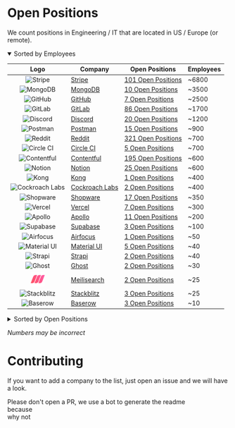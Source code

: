 # Open Positions

We count positions in Engineering / IT that are located in US / Europe (or remote).

<details open>
<summary>Sorted by Employees</summary>

| Logo | Company | Open Positions | Employees |
|:---:|---|---|---|
| <img src="https://play-lh.googleusercontent.com/2PS6w7uBztfuMys5fgodNkTwTOE6bLVB2cJYbu5GHlARAK36FzO5bUfMDP9cEJk__cE" alt="Stripe" width="32px"/> | [Stripe](https://stripe.com/) | [101 Open Positions](https://stripe.com/jobs/search?teams=Banking+as+a+Service&amp;teams=Climate&amp;teams=Connect&amp;teams=Crypto&amp;teams=Mobile&amp;teams=New+Financial+Products&amp;teams=Payments&amp;teams=Platform&amp;teams=Revenue+%26+Financial+Management&amp;teams=Tax&amp;teams=Terminal) | ~6800 |
| <img src="https://cdn.iconscout.com/icon/free/png-256/mongodb-3521676-2945120.png" alt="MongoDB" width="32px"/> | [MongoDB](https://www.mongodb.com/) | [10 Open Positions](https://www.mongodb.com/careers/departments/engineering) | ~3500 |
| <img src="https://cdn-icons-png.flaticon.com/512/25/25231.png" alt="GitHub" width="32px"/> | [GitHub](https://github.com/) | [7 Open Positions](https://github.com/about/careers) | ~2500 |
| <img src="https://cdn.icon-icons.com/icons2/2415/PNG/512/gitlab_original_logo_icon_146503.png" alt="GitLab" width="32px"/> | [GitLab](https://about.gitlab.com/) | [86 Open Positions](https://about.gitlab.com/jobs/all-jobs/#Engineering) | ~1700 |
| <img src="https://kfwiki.arcadewelten.eu/images/d/d9/Discord_icon_130958.png" alt="Discord" width="32px"/> | [Discord](https://discord.com/) | [20 Open Positions](https://discord.com/jobs?team=engineering) | ~1200 |
| <img src="https://www.svgrepo.com/show/354202/postman-icon.svg" alt="Postman" width="32px"/> | [Postman](https://www.postman.com/) | [15 Open Positions](https://www.postman.com/company/careers/open-positions/) | ~900 |
| <img src="https://www.iconpacks.net/icons/2/free-reddit-logo-icon-2436-thumb.png" alt="Reddit" width="32px"/> | [Reddit](https://www.reddit.com/) | [321 Open Positions](https://www.redditinc.com/careers) | ~700 |
| <img src="https://upload.wikimedia.org/wikipedia/commons/thumb/8/82/Circleci-icon-logo.svg/1200px-Circleci-icon-logo.svg.png" alt="Circle CI" width="32px"/> | [Circle CI](https://circleci.com/) | [5 Open Positions](https://circleci.com/careers/jobs/) | ~700 |
| <img src="https://seeklogo.com/images/C/contentful-logo-C395C545BF-seeklogo.com.png" alt="Contentful" width="32px"/> | [Contentful](https://www.contentful.com/) | [195 Open Positions](https://www.contentful.com/careers/?departments=Engineering) | ~600 |
| <img src="https://upload.wikimedia.org/wikipedia/commons/4/45/Notion_app_logo.png" alt="Notion" width="32px"/> | [Notion](https://www.notion.so/product) | [25 Open Positions](https://www.notion.so/careers) | ~600 |
| <img src="https://2tjosk2rxzc21medji3nfn1g-wpengine.netdna-ssl.com/wp-content/uploads/2019/02/kong-logomark-blue-256px.png" alt="Kong" width="32px"/> | [Kong](https://konghq.com/kong) | [1 Open Positions](https://jobs.lever.co/kong?department=Engineering) | ~400 |
| <img src="https://upload.wikimedia.org/wikipedia/en/3/31/Cockroach_Labs_Logo.png" alt="Cockroach Labs" width="32px"/> | [Cockroach Labs](https://www.cockroachlabs.com/) | [2 Open Positions](https://www.cockroachlabs.com/careers/open-positions/) | ~400 |
| <img src="https://cdn.iconscout.com/icon/free/png-128/shopware-3521706-2945150.png" alt="Shopware" width="32px"/> | [Shopware](https://www.shopware.com/) | [17 Open Positions](https://www.shopware.com/en/jobs/) | ~350 |
| <img src="https://www.svgrepo.com/show/327408/logo-vercel.svg" alt="Vercel" width="32px"/> | [Vercel](https://vercel.com/home) | [7 Open Positions](https://vercel.com/careers?department=Engineering) | ~300 |
| <img src="https://cdn.worldvectorlogo.com/logos/apollo-graphql-compact.svg" alt="Apollo" width="32px"/> | [Apollo](https://www.apollographql.com/) | [11 Open Positions](https://www.apollographql.com/careers/) | ~200 |
| <img src="https://seeklogo.com/images/S/supabase-logo-DCC676FFE2-seeklogo.com.png" alt="Supabase" width="32px"/> | [Supabase](https://supabase.com/) | [3 Open Positions](https://boards.greenhouse.io/supabase) | ~100 |
| <img src="https://app.airfocus.com/api/integration-providers/trello/powerup/assets/icon.svg" alt="Airfocus" width="32px"/> | [Airfocus](https://airfocus.com/) | [1 Open Positions](https://airfocus.jobs.personio.de/) | ~50 |
| <img src="https://v4.mui.com/static/logo.png" alt="Material UI" width="32px"/> | [Material UI](https://mui.com/) | [5 Open Positions](https://mui.com/careers) | ~40 |
| <img src="https://cdn.worldvectorlogo.com/logos/strapi-2.svg" alt="Strapi" width="32px"/> | [Strapi](https://strapi.io/) | [2 Open Positions](https://jobs.lever.co/strapi?team=Engineering%20%F0%9F%A7%99%E2%80%8D%E2%99%80%EF%B8%8F) | ~40 |
| <img src="https://ghost.org/images/logos/ghost-logo-orb.png" alt="Ghost" width="32px"/> | [Ghost](https://ghost.org/) | [2 Open Positions](https://careers.ghost.org/) | ~30 |
| <img src="https://raw.githubusercontent.com/meilisearch/integration-guides/main/assets/logos/logo.svg" alt="Meilisearch" width="32px"/> | [Meilisearch](https://www.meilisearch.com/) | [2 Open Positions](https://jobs.lever.co/meili) | ~25 |
| <img src="https://blog.stackblitz.com/img/favicon.png" alt="Stackblitz" width="32px"/> | [Stackblitz](https://stackblitz.com/) | [3 Open Positions](https://stackblitz.com/careers) | ~25 |
| <img src="https://i.ibb.co/NygDvTW/TMAcio-Ha-400x400-removebg-preview.png" alt="Baserow" width="32px"/> | [Baserow](https://baserow.io/) | [3 Open Positions](https://baserow.io/jobs) | ~10 |

</details>

<details>
<summary>Sorted by Open Positions</summary>

| Logo | Company | Open Positions | Employees |
|:---:|---|---|---|
| <img src="https://www.iconpacks.net/icons/2/free-reddit-logo-icon-2436-thumb.png" alt="Reddit" width="32px"/> | [Reddit](https://www.reddit.com/) | [321 Open Positions](https://www.redditinc.com/careers) | ~700 |
| <img src="https://seeklogo.com/images/C/contentful-logo-C395C545BF-seeklogo.com.png" alt="Contentful" width="32px"/> | [Contentful](https://www.contentful.com/) | [195 Open Positions](https://www.contentful.com/careers/?departments=Engineering) | ~600 |
| <img src="https://play-lh.googleusercontent.com/2PS6w7uBztfuMys5fgodNkTwTOE6bLVB2cJYbu5GHlARAK36FzO5bUfMDP9cEJk__cE" alt="Stripe" width="32px"/> | [Stripe](https://stripe.com/) | [101 Open Positions](https://stripe.com/jobs/search?teams=Banking+as+a+Service&amp;teams=Climate&amp;teams=Connect&amp;teams=Crypto&amp;teams=Mobile&amp;teams=New+Financial+Products&amp;teams=Payments&amp;teams=Platform&amp;teams=Revenue+%26+Financial+Management&amp;teams=Tax&amp;teams=Terminal) | ~6800 |
| <img src="https://cdn.icon-icons.com/icons2/2415/PNG/512/gitlab_original_logo_icon_146503.png" alt="GitLab" width="32px"/> | [GitLab](https://about.gitlab.com/) | [86 Open Positions](https://about.gitlab.com/jobs/all-jobs/#Engineering) | ~1700 |
| <img src="https://upload.wikimedia.org/wikipedia/commons/4/45/Notion_app_logo.png" alt="Notion" width="32px"/> | [Notion](https://www.notion.so/product) | [25 Open Positions](https://www.notion.so/careers) | ~600 |
| <img src="https://kfwiki.arcadewelten.eu/images/d/d9/Discord_icon_130958.png" alt="Discord" width="32px"/> | [Discord](https://discord.com/) | [20 Open Positions](https://discord.com/jobs?team=engineering) | ~1200 |
| <img src="https://cdn.iconscout.com/icon/free/png-128/shopware-3521706-2945150.png" alt="Shopware" width="32px"/> | [Shopware](https://www.shopware.com/) | [17 Open Positions](https://www.shopware.com/en/jobs/) | ~350 |
| <img src="https://www.svgrepo.com/show/354202/postman-icon.svg" alt="Postman" width="32px"/> | [Postman](https://www.postman.com/) | [15 Open Positions](https://www.postman.com/company/careers/open-positions/) | ~900 |
| <img src="https://cdn.worldvectorlogo.com/logos/apollo-graphql-compact.svg" alt="Apollo" width="32px"/> | [Apollo](https://www.apollographql.com/) | [11 Open Positions](https://www.apollographql.com/careers/) | ~200 |
| <img src="https://cdn.iconscout.com/icon/free/png-256/mongodb-3521676-2945120.png" alt="MongoDB" width="32px"/> | [MongoDB](https://www.mongodb.com/) | [10 Open Positions](https://www.mongodb.com/careers/departments/engineering) | ~3500 |
| <img src="https://cdn-icons-png.flaticon.com/512/25/25231.png" alt="GitHub" width="32px"/> | [GitHub](https://github.com/) | [7 Open Positions](https://github.com/about/careers) | ~2500 |
| <img src="https://www.svgrepo.com/show/327408/logo-vercel.svg" alt="Vercel" width="32px"/> | [Vercel](https://vercel.com/home) | [7 Open Positions](https://vercel.com/careers?department=Engineering) | ~300 |
| <img src="https://upload.wikimedia.org/wikipedia/commons/thumb/8/82/Circleci-icon-logo.svg/1200px-Circleci-icon-logo.svg.png" alt="Circle CI" width="32px"/> | [Circle CI](https://circleci.com/) | [5 Open Positions](https://circleci.com/careers/jobs/) | ~700 |
| <img src="https://v4.mui.com/static/logo.png" alt="Material UI" width="32px"/> | [Material UI](https://mui.com/) | [5 Open Positions](https://mui.com/careers) | ~40 |
| <img src="https://seeklogo.com/images/S/supabase-logo-DCC676FFE2-seeklogo.com.png" alt="Supabase" width="32px"/> | [Supabase](https://supabase.com/) | [3 Open Positions](https://boards.greenhouse.io/supabase) | ~100 |
| <img src="https://blog.stackblitz.com/img/favicon.png" alt="Stackblitz" width="32px"/> | [Stackblitz](https://stackblitz.com/) | [3 Open Positions](https://stackblitz.com/careers) | ~25 |
| <img src="https://i.ibb.co/NygDvTW/TMAcio-Ha-400x400-removebg-preview.png" alt="Baserow" width="32px"/> | [Baserow](https://baserow.io/) | [3 Open Positions](https://baserow.io/jobs) | ~10 |
| <img src="https://upload.wikimedia.org/wikipedia/en/3/31/Cockroach_Labs_Logo.png" alt="Cockroach Labs" width="32px"/> | [Cockroach Labs](https://www.cockroachlabs.com/) | [2 Open Positions](https://www.cockroachlabs.com/careers/open-positions/) | ~400 |
| <img src="https://cdn.worldvectorlogo.com/logos/strapi-2.svg" alt="Strapi" width="32px"/> | [Strapi](https://strapi.io/) | [2 Open Positions](https://jobs.lever.co/strapi?team=Engineering%20%F0%9F%A7%99%E2%80%8D%E2%99%80%EF%B8%8F) | ~40 |
| <img src="https://ghost.org/images/logos/ghost-logo-orb.png" alt="Ghost" width="32px"/> | [Ghost](https://ghost.org/) | [2 Open Positions](https://careers.ghost.org/) | ~30 |
| <img src="https://raw.githubusercontent.com/meilisearch/integration-guides/main/assets/logos/logo.svg" alt="Meilisearch" width="32px"/> | [Meilisearch](https://www.meilisearch.com/) | [2 Open Positions](https://jobs.lever.co/meili) | ~25 |
| <img src="https://2tjosk2rxzc21medji3nfn1g-wpengine.netdna-ssl.com/wp-content/uploads/2019/02/kong-logomark-blue-256px.png" alt="Kong" width="32px"/> | [Kong](https://konghq.com/kong) | [1 Open Positions](https://jobs.lever.co/kong?department=Engineering) | ~400 |
| <img src="https://app.airfocus.com/api/integration-providers/trello/powerup/assets/icon.svg" alt="Airfocus" width="32px"/> | [Airfocus](https://airfocus.com/) | [1 Open Positions](https://airfocus.jobs.personio.de/) | ~50 |
  
</details>

*Numbers may be incorrect*

# Contributing

If you want to add a company to the list, just open an issue and we will have a look.

Please don't open a PR, we use a bot to generate the readme  
because  
why not